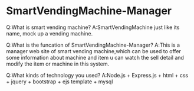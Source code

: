 # SmartVendingMachine-Manager
Q:What is smart vending machine?
  A:SmartVendingMachine just like its name, mock up a vending machine.

Q:What is the funcation of SmartVendingMachine-Manager?
  A:This is a manager web site of smart vending machine,which can be used to offer some information about machine and item
  u can watch the sell detail and modify the item or machine in this system.

Q:What kinds of technology you used?
  A:Node.js + Express.js +  html + css + jquery + bootstrap + ejs template + mysql
